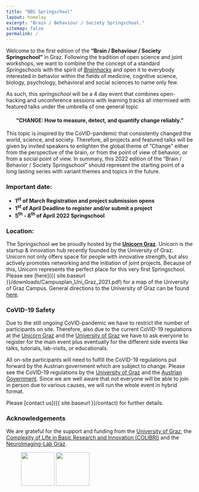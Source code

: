 ```yaml
---
title: "BBS Springschool"
layout: homelay
excerpt: "Brain / Behaviour / Society Springschool."
sitemap: false
permalink: /
---
```

Welcome to the first edition of the **“Brain / Behaviour / Society Springschool”** in Graz. Following the tradition of open science and joint workshops, we want to combine the the concept of a standard *Springschools* with the spirit of *[Brainhacks](https://brainhack.org/)* and open it to everybody interested in behavior within the fields of medicine, cognitive science, biology, psychology, behavioral and social sciences to name only few. 

As such, this *springschool* will be a 4 day event that combines open-hacking and unconference sessions with learning tracks all intermixed with featured talks under the umbrella of one general topic

<center>
<H4>“CHANGE: How to measure, detect, and quantify change reliably.”</H4>
</center> 

This topic is inspired by the CoVID-pandemic that consistently changed the world, science, and society. Therefore, all projects and featured talks will be given by invited speakers to enlighten the global theme of “Change” either from the perspective of the brain, or from the point of view of behavior, or from a social point of view. In summary, this 2022 edition of the “Brain / Behavior / Society Springschool” should represent the starting point of a long lasting series with variant themes and topics in the future. 

### Important date:

- **1<sup>st</sup> of March Registration and project submission opens**
- **1<sup>st</sup> of April Deadline to register and/or submit a project**
- **5<sup>th</sup> - 8<sup>th</sup> of April 2022 Springschool**
  
### Location:

The Springschool we be proudly hosted by the **[Unicorn Graz](https://unicorn-graz.at/)**. Unicorn is the startup & innovation hub recently founded by the University of Graz. Unicorn not only offers space for people with innovative strength, but also actively promotes networking and the initiation of joint projects. Because of this, Unicorn represents the perfect place for this very first Springschool. Please see [here]({{ site.baseurl }}/downloads/Campusplan_Uni_Graz_2021.pdf) for a map of the University of Graz Campus. General directions to the University of Graz can be found [here](https://www.uni-graz.at/en/contact-and-arriving/).
### CoVID-19 Safety 

Due to the still ongoing CoVID-pandemic we have to restrict the number of participants on site. Therefore, also due to the current CoVID-19 regulations at the [Unicorn Graz](https://unicorn-graz.at/) and the [University of Graz](https://uni-graz.at/) we have to ask everyone to register for the main event plus eventually for the different side events like talks, tutorials, lab-visits, or educationals. 

All on-site participants will need to fulfill the CoVID-19 regulations put forward by the Austrian government which are subject to change. Please see the CoVID-19 regulations by the [University of Graz](https://covid-19.uni-graz.at/en/) and the [Austrian Government](https://www.sozialministerium.at/en.html). Since we are well aware that not everyone will be able to join in person due to various causes, we will run the whole event in hybrid format. 

Please [contact us]({{ site.baseurl }}/contact) for further details.

### Acknowledgements

We are grateful for the support and funding from the [University of Graz](https://www.uni-graz.at), the [Complexity of LIfe in Basic Research and Innovation (COLIBRI)](https://colibri.uni-graz.at/en/) and the [NeuroImaging-Lab Graz](https://neuroimaging.uni-graz.at).

<figure class="fourth">
  <img class="padding" src="{{ site.url }}{{ site.baseurl }}/images/logopic/Logo_UniGraz.png" style="height: 90px">
  <img class="padding" src="{{ site.url }}{{ site.baseurl }}/images/logopic/Logo_Colibri.jpg" style="height: 90px">
  <!-- <img src="{{ site.url }}{{ site.baseurl }}/images/logopic/Logo_NWO.jpg" style="width: 120px">
  <img src="{{ site.url }}{{ site.baseurl }}/images/logopic/Logo_ERC.jpg" style="width: 110px"> -->
</figure>


